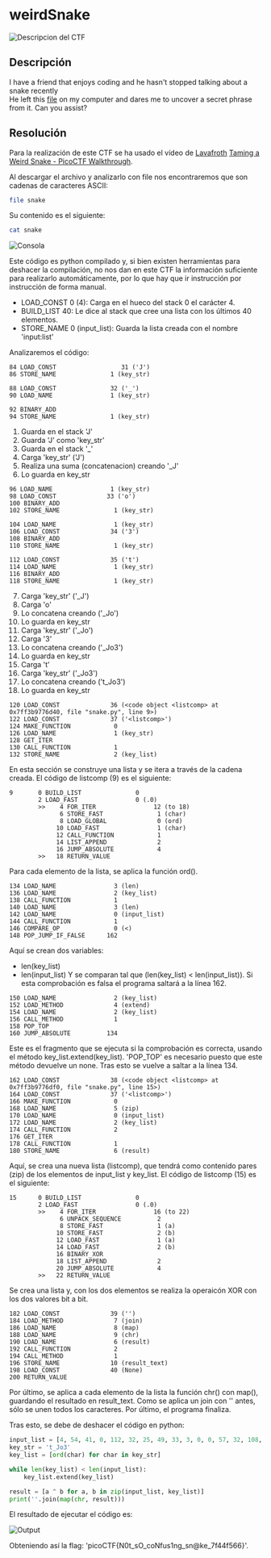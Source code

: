 # weirdSnake
![Descripcion del CTF](img/description.png)

## Descripción
I have a friend that enjoys coding and he hasn't stopped talking about a snake recently  
He left this [file](https://artifacts.picoctf.net/c_titan/126/snake) on my computer and dares me to uncover a secret phrase from it. Can you assist? 

## Resolución
Para la realización de este CTF se ha usado el vídeo de [Lavafroth](https://www.youtube.com/@lavafroth) [Taming a Weird Snake - PicoCTF Walkthrough](https://www.youtube.com/watch?v=DvtUAX5OZ18).

Al descargar el archivo y analizarlo con file nos encontraremos que son cadenas de caracteres ASCII:

```bash
file snake
```
Su contenido es el siguiente:

```bash
cat snake
```

![Consola](img/1.png)

Este código es python compilado y, si bien existen herramientas para deshacer la compilación, no nos dan en este CTF la información suficiente para realizarlo automáticamente, por lo que hay que ir instrucción por instrucción de forma manual.

- LOAD_CONST 0 (4): Carga en el hueco del stack 0 el carácter 4.
- BUILD_LIST 40: Le dice al stack que cree una lista con los últimos 40 elementos.
- STORE_NAME 0 (input_list): Guarda la lista creada con el nombre 'input:list'

Analizaremos el código:

```
84 LOAD_CONST                  31 ('J')
86 STORE_NAME               1 (key_str)

88 LOAD_CONST               32 ('_')
90 LOAD_NAME                1 (key_str)

92 BINARY_ADD
94 STORE_NAME               1 (key_str)
```

1. Guarda en el stack 'J'
2. Guarda 'J' como 'key_str'
3. Guarda en el stack '_'
4. Carga 'key_str' ('J')
5. Realiza una suma (concatenacion) creando '_J'
6. Lo guarda en key_str

```
96 LOAD_NAME                1 (key_str)
98 LOAD_CONST              33 ('o')
100 BINARY_ADD
102 STORE_NAME               1 (key_str)

104 LOAD_NAME                1 (key_str)
106 LOAD_CONST              34 ('3')
108 BINARY_ADD
110 STORE_NAME               1 (key_str)

112 LOAD_CONST              35 ('t')
114 LOAD_NAME                1 (key_str)
116 BINARY_ADD
118 STORE_NAME               1 (key_str)
```
7. Carga 'key_str' ('_J')
8. Carga 'o'
9. Lo concatena creando ('_Jo')
10. Lo guarda en key_str
11. Carga 'key_str' ('_Jo')
12. Carga '3'
13. Lo concatena creando ('_Jo3')
14. Lo guarda en key_str
15. Carga 't'
16. Carga 'key_str' ('_Jo3')
17. Lo concatena creando ('t_Jo3')
18. Lo guarda en key_str

```
120 LOAD_CONST              36 (<code object <listcomp> at 0x7ff3b9776d40, file "snake.py", line 9>)
122 LOAD_CONST              37 ('<listcomp>')
124 MAKE_FUNCTION            0
126 LOAD_NAME                1 (key_str)
128 GET_ITER
130 CALL_FUNCTION            1
132 STORE_NAME               2 (key_list)
```

En esta sección se construye una lista y se itera a través de la cadena creada. El código de listcomp (9) es el siguiente:

```
9       0 BUILD_LIST               0
        2 LOAD_FAST                0 (.0)
        >>    4 FOR_ITER                12 (to 18)
              6 STORE_FAST               1 (char)
              8 LOAD_GLOBAL              0 (ord)
             10 LOAD_FAST                1 (char)
             12 CALL_FUNCTION            1
             14 LIST_APPEND              2
             16 JUMP_ABSOLUTE            4
        >>   18 RETURN_VALUE
```

Para cada elemento de la lista, se aplica la función ord().

```
134 LOAD_NAME                3 (len)
136 LOAD_NAME                2 (key_list)
138 CALL_FUNCTION            1
140 LOAD_NAME                3 (len)
142 LOAD_NAME                0 (input_list)
144 CALL_FUNCTION            1
146 COMPARE_OP               0 (<)
148 POP_JUMP_IF_FALSE      162
```

Aquí se crean dos variables:
- len(key_list)
- len(input_list)
Y se comparan tal que (len(key_list) < len(input_list)). Si esta comprobación es falsa el programa saltará a la línea 162.

```
150 LOAD_NAME                2 (key_list)
152 LOAD_METHOD              4 (extend)
154 LOAD_NAME                2 (key_list)
156 CALL_METHOD              1
158 POP_TOP
160 JUMP_ABSOLUTE          134
```

Este es el fragmento que se ejecuta si la comprobación es correcta, usando el método key_list.extend(key_list). 'POP_TOP' es necesario puesto que este método devuelve un none. Tras esto se vuelve a saltar a la línea 134.

```
162 LOAD_CONST              38 (<code object <listcomp> at 0x7ff3b9776df0, file "snake.py", line 15>)
164 LOAD_CONST              37 ('<listcomp>')
166 MAKE_FUNCTION            0
168 LOAD_NAME                5 (zip)
170 LOAD_NAME                0 (input_list)
172 LOAD_NAME                2 (key_list)
174 CALL_FUNCTION            2
176 GET_ITER
178 CALL_FUNCTION            1
180 STORE_NAME               6 (result)
```

Aquí, se crea una nueva lista (listcomp), que tendrá como contenido pares (zip) de los elementos de input_list y key_list. El código de listcomp (15) es el siguiente:

```
15      0 BUILD_LIST               0
        2 LOAD_FAST                0 (.0)
        >>    4 FOR_ITER                16 (to 22)
              6 UNPACK_SEQUENCE          2
              8 STORE_FAST               1 (a)
             10 STORE_FAST               2 (b)
             12 LOAD_FAST                1 (a)
             14 LOAD_FAST                2 (b)
             16 BINARY_XOR
             18 LIST_APPEND              2
             20 JUMP_ABSOLUTE            4
        >>   22 RETURN_VALUE
```

Se crea una lista y, con los dos elementos se realiza la operaicón XOR con los dos valores bit a bit.

```
182 LOAD_CONST              39 ('')
184 LOAD_METHOD              7 (join)
186 LOAD_NAME                8 (map)
188 LOAD_NAME                9 (chr)
190 LOAD_NAME                6 (result)
192 CALL_FUNCTION            2
194 CALL_METHOD              1
196 STORE_NAME              10 (result_text)
198 LOAD_CONST              40 (None)
200 RETURN_VALUE
```

Por último, se aplica a cada elemento de la lista la función chr() con map(), guardando el resultado en result_text. Como se aplica un join con '' antes, sólo se unen todos los caracteres. Por último, el programa finaliza.

Tras esto, se debe de deshacer el código en python:

```python
input_list = [4, 54, 41, 0, 112, 32, 25, 49, 33, 3, 0, 0, 57, 32, 108, 23, 48, 4, 9, 70, 7, 110, 36, 8, 108, 7, 49, 10, 4, 86, 43, 108, 122, 14, 2, 71, 62, 115, 88, 78]
key_str = 't_Jo3'
key_list = [ord(char) for char in key_str]

while len(key_list) < len(input_list): 
    key_list.extend(key_list)

result = [a ^ b for a, b in zip(input_list, key_list)]
print(''.join(map(chr, result)))
```

El resultado de ejecutar el código es:

![Output](img/2.png)

Obteniendo así la flag: 'picoCTF{N0t_sO_coNfus1ng_sn@ke_7f44f566}'.